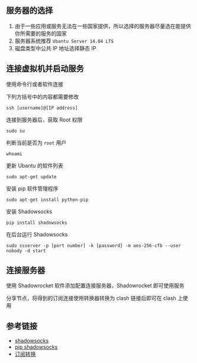 ## 服务器的选择

1. 由于一些应用或服务无法在一些国家提供，所以选择的服务器尽量选在能提供你所需要的服务的国家
2. 服务器系统推荐 `Ubantu Server 14.04 LTS `
3. 磁盘类型中公共 IP 地址选择静态 IP

## 连接虚拟机并启动服务

使用命令行或者软件连接

下列方括号中的内容都需要修改

```
ssh [username]@[IP address]
```

连接到服务器后，获取 Root 权限

```
sudo su
```

判断当前是否为 `root` 用户

```
whoami
```

更新 Ubantu 的软件列表

```
sudo apt-get update
```

安装 pip 软件管理程序

```
sudo apt-get install python-pip
```

安装 Shadowsocks

```
pip install shadowsocks
```

在后台运行 Shadowsocks

```
sudo ssserver -p [port number] -k [password] -m aes-256-cfb --user nobody -d start
```

## 连接服务器

使用 Shadowrocket 软件添加配置连接服务器，Shadowrocket 即可使用服务

分享节点，将得到的订阅连接使用转换器转换为 clash 链接后即可在 clash 上使用

## 参考链接

- [shadowsocks](https://github.com/shadowsocks/shadowsocks)
- [pip shadowsocks](https://pypi.org/project/shadowsocks/)
- [订阅转换](https://sub-zh.vercel.app/)

